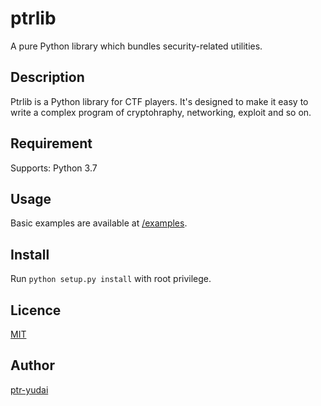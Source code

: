 ptrlib
====

A pure Python library which bundles security-related utilities.

## Description
Ptrlib is a Python library for CTF players.
It's designed to make it easy to write a complex program of cryptohraphy, networking, exploit and so on.

## Requirement
Supports: Python 3.7

## Usage
Basic examples are available at [/examples](https://bitbucket.org/ptr-yudai/ptrlib/src/master/examples/).

## Install
Run `python setup.py install` with root privilege.

## Licence

[MIT](https://github.com/tcnksm/tool/blob/master/LICENCE)

## Author

[ptr-yudai](https://github.com/ptr-yudai)